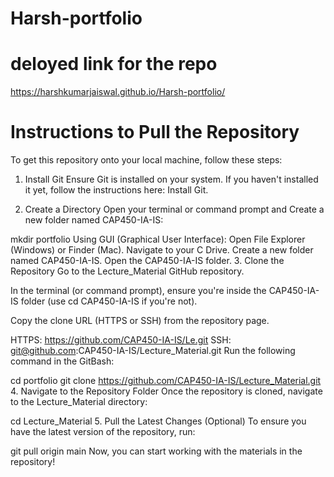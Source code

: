 # Harsh-portfolio
# deloyed link for the repo

https://harshkumarjaiswal.github.io/Harsh-portfolio/
# Instructions to Pull the Repository
To get this repository onto your local machine, follow these steps:

1. Install Git
Ensure Git is installed on your system. If you haven't installed it yet, follow the instructions here: Install Git.

2. Create a Directory
Open your terminal or command prompt and Create a new folder named CAP450-IA-IS:

mkdir portfolio
Using GUI (Graphical User Interface):
Open File Explorer (Windows) or Finder (Mac).
Navigate to your C Drive.
Create a new folder named CAP450-IA-IS.
Open the CAP450-IA-IS folder.
3. Clone the Repository
Go to the Lecture_Material GitHub repository.

In the terminal (or command prompt), ensure you're inside the CAP450-IA-IS folder (use cd CAP450-IA-IS if you're not).

Copy the clone URL (HTTPS or SSH) from the repository page.

HTTPS:
https://github.com/CAP450-IA-IS/Le.git
SSH:
git@github.com:CAP450-IA-IS/Lecture_Material.git
Run the following command in the GitBash:

cd portfolio
git clone https://github.com/CAP450-IA-IS/Lecture_Material.git
4. Navigate to the Repository Folder
Once the repository is cloned, navigate to the Lecture_Material directory:

cd Lecture_Material
5. Pull the Latest Changes (Optional)
To ensure you have the latest version of the repository, run:

git pull origin main
Now, you can start working with the materials in the repository!



